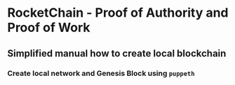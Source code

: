 
<h1>RocketChain  -  Proof of Authority and Proof of Work </h1>


<h2>Simplified manual how to create local blockchain</h2>

<h3>Create local network and Genesis Block using <code>puppeth</code></h3>

